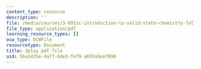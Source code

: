 ```yaml
---
content_type: resource
description: ''
file: /media/courses/3-091sc-introduction-to-solid-state-chemistry-fall-2010/5ba1435e4a776de3fef9a693a5eef890_KlI1duF4K9o.pdf
file_type: application/pdf
learning_resource_types: []
ocw_type: OCWFile
resourcetype: Document
title: 3play pdf file
uid: 5ba1435e-4a77-6de3-fef9-a693a5eef890
---
```

